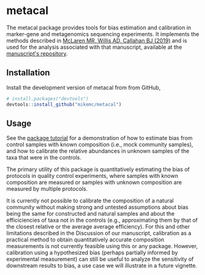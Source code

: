 # metacal

The metacal package provides tools for bias estimation and calibration in
marker-gene and metagenomics sequencing experiments. It implements the methods
described in [McLaren MR, Willis AD, Callahan BJ
(2019)](https://www.biorxiv.org/content/10.1101/559831v1) and is used for the
analysis associated with that manuscript, available at the [manuscript's
repository](https://github.com/mikemc/2019-bias-manuscript).

## Installation

Install the development version of metacal from from GitHub,

``` r
# install.packages("devtools")
devtools::install_github("mikemc/metacal")
```

## Usage

See the [package tutorial](https://mikemc.github.io/metacal/articles/tutorial.html)
for a demonstration of how to estimate bias from control samples with known
composition (i.e., mock community samples), and how to calibrate the relative
abundances in unknown samples of the taxa that were in the controls.

The primary utility of this package is quantitatively estimating the bias of
protocols in quality control experiments, where samples with known composition
are measured or samples with unknown composition are measured by multiple
protocols.

It is currently not possible to calibrate the composition of a natural
community without making strong and untested assumptions about bias being the
same for constructed and natural samples and about the efficiciencies of taxa
not in the controls (e.g., approximating them by that of the closest relative
or the average average efficiency). For this and other limitations described in
the Discussion of our manuscript, calibration as a practical method to obtain
quantitatively accurate composition measurements is not currently feasible
using this or any package. However, calibration using a hypothesized bias
(perhaps partially informed by experimental measurement) can still be useful to
analyze the sensitivity of downstream results to bias, a use case we will
illustrate in a future vignette.
